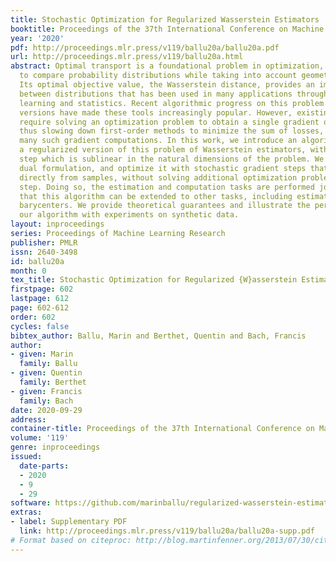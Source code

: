 ```yaml
---
title: Stochastic Optimization for Regularized Wasserstein Estimators
booktitle: Proceedings of the 37th International Conference on Machine Learning
year: '2020'
pdf: http://proceedings.mlr.press/v119/ballu20a/ballu20a.pdf
url: http://proceedings.mlr.press/v119/ballu20a.html
abstract: Optimal transport is a foundational problem in optimization, that allows
  to compare probability distributions while taking into account geometric aspects.
  Its optimal objective value, the Wasserstein distance, provides an important loss
  between distributions that has been used in many applications throughout machine
  learning and statistics. Recent algorithmic progress on this problem and its regularized
  versions have made these tools increasingly popular. However, existing techniques
  require solving an optimization problem to obtain a single gradient of the loss,
  thus slowing down first-order methods to minimize the sum of losses, that require
  many such gradient computations. In this work, we introduce an algorithm to solve
  a regularized version of this problem of Wasserstein estimators, with a time per
  step which is sublinear in the natural dimensions of the problem. We introduce a
  dual formulation, and optimize it with stochastic gradient steps that can be computed
  directly from samples, without solving additional optimization problems at each
  step. Doing so, the estimation and computation tasks are performed jointly. We show
  that this algorithm can be extended to other tasks, including estimation of Wasserstein
  barycenters. We provide theoretical guarantees and illustrate the performance of
  our algorithm with experiments on synthetic data.
layout: inproceedings
series: Proceedings of Machine Learning Research
publisher: PMLR
issn: 2640-3498
id: ballu20a
month: 0
tex_title: Stochastic Optimization for Regularized {W}asserstein Estimators
firstpage: 602
lastpage: 612
page: 602-612
order: 602
cycles: false
bibtex_author: Ballu, Marin and Berthet, Quentin and Bach, Francis
author:
- given: Marin
  family: Ballu
- given: Quentin
  family: Berthet
- given: Francis
  family: Bach
date: 2020-09-29
address: 
container-title: Proceedings of the 37th International Conference on Machine Learning
volume: '119'
genre: inproceedings
issued:
  date-parts:
  - 2020
  - 9
  - 29
software: https://github.com/marinballu/regularized-wasserstein-estimator
extras:
- label: Supplementary PDF
  link: http://proceedings.mlr.press/v119/ballu20a/ballu20a-supp.pdf
# Format based on citeproc: http://blog.martinfenner.org/2013/07/30/citeproc-yaml-for-bibliographies/
---
```

